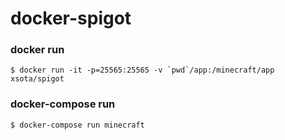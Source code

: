 # docker-spigot

### docker run

```
$ docker run -it -p=25565:25565 -v `pwd`/app:/minecraft/app xsota/spigot
```

### docker-compose run
```
$ docker-compose run minecraft
```
